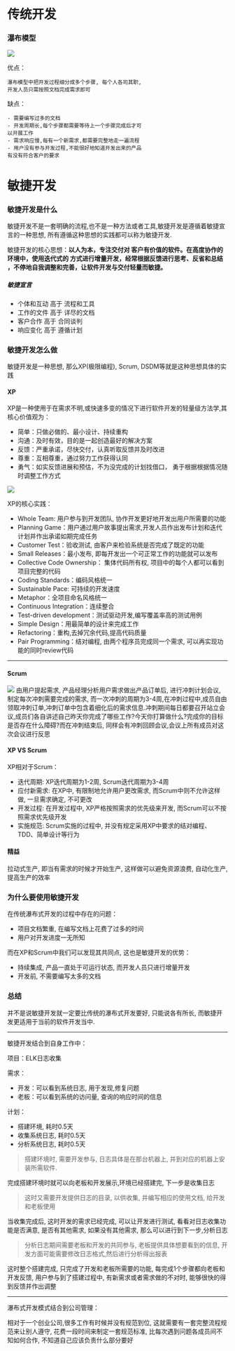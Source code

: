 # 传统开发
### 瀑布模型
![](瀑布模型.png)


优点：

    瀑布模型中把开发过程细分成多个步骤, 每个人各司其职,
    开发人员只需按照文档完成需求即可

缺点：

    - 需要编写过多的文档
    - 开发周期长,每个步骤都需要等待上一个步骤完成后才可
    以开展工作
    - 需求响应慢,每有一个新需求,都需要完整地走一遍流程
    - 用户没有参与开发过程,不能很好地知道开发出来的产品
    有没有符合客户的要求
    
    

# 敏捷开发

### 敏捷开发是什么
敏捷开发不是一套明确的流程,也不是一种方法或者工具,敏捷开发是遵循着敏捷宣言的一种思想, 所有遵循这种思想的实践都可以称为敏捷开发.

敏捷开发的核心思想：**以人为本，专注交付对
客户有价值的软件。在高度协作的环境中，使用迭代式的
方式进行增量开发，经常根据反馈进行思考、反省和总结
，不停地自我调整和完善，让软件开发与交付轻量而敏捷。**


##### 敏捷宣言
- 个体和互动 高于 流程和工具
- 工作的文件 高于 详尽的文档
- 客户合作 高于 合同谈判
- 响应变化 高于 遵循计划


### 敏捷开发怎么做
敏捷开发是一种思想, 那么XP(极限编程), Scrum, DSDM等就是这种思想具体的实践


#### XP
XP是一种使用于在需求不明,或快速多变的情况下进行软件开发的轻量级方法学,其核心价值观为：
- 简单：只做必做的、最小设计、持续重构
- 沟通：及时有效，目的是一起创造最好的解决方案
- 反馈：严重承诺，尽快交付，认真听取反馈并及时改进
- 尊重：互相尊重，通过努力工作获得认同
- 勇气：如实反馈进展和预估，不为没完成的计划找借口，
勇于根据根据情况随时调整工作方式

![](XP.png)

XP的核心实践：
- Whole Team: 用户参与到开发团队, 协作开发更好地开发出用户所需要的功能
- Planning Game：用户通过用户故事提出需求,开发人员作出发布计划和迭代计划并作出承诺如期完成任务
- Customer Test：验收测试, 由客户来检验系统是否完成了既定的功能
- Small Releases：最小发布, 即每开发出一个可正常工作的功能就可以发布
- Collective Code Ownership： 集体代码所有权, 项目中的每个人都可以看到项目完整的代码
- Coding Standards：编码风格统一
- Sustainable Pace: 可持续的开发速度
- Metaphor：全项目命名风格统一
- Continuous Integration：连续整合
- Test-driven development：测试驱动开发,编写覆盖率高的测试用例
- Simple Design：用最简单的设计来完成工作
- Refactoring：重构,去掉冗余代码,提高代码质量
- Pair Programming：结对编程, 由两个程序员完成同一个需求, 可以再实现功能的同时review代码


---

#### Scrum
![](Scrum.png)
由用户提起需求, 产品经理分析用户需求做出产品订单后, 进行冲刺计划会议, 制定每次冲刺需要完成的需求, 而一次冲刺的周期为3-4周,在冲刺过程中,成员自由领取冲刺订单,冲刺订单中包含着细化后的需求信息.冲刺期间每日都要召开站立会议,成员们各自讲述自己昨天你完成了哪些工作?今天你打算做什么?完成你的目标是否存在什么障碍?而在冲刺结束后, 同样会有冲刺回顾会议,会议上所有成员对这次会议进行反思


#### XP VS Scrum
XP相对于Scrum：
- 迭代周期: XP迭代周期为1-2周, Scrum迭代周期为3-4周
- 应付新需求: 在XP中, 有限制地允许用户更改需求, 而Scrum中则不允许这样做, 一旦需求确定, 不可更改
- 开发过程: 在开发过程中, XP严格按照需求的优先级来开发, 而Scrum可以不按照需求优先级开发
- 实施规范: Scrum实施的过程中, 并没有规定采用XP中要求的结对编程、TDD、简单设计等行为

#### 精益
拉动式生产, 即当有需求的时候才开始生产, 这样做可以避免资源浪费,
自动化生产, 提高生产的效率

### 为什么要使用敏捷开发
在传统瀑布式开发的过程中存在的问题：
- 项目文档繁重, 在编写文档上花费了过多的时间
- 用户对开发进度一无所知

而在XP和Scrum中我们可以发现其共同点, 这也是敏捷开发的优势：
- 持续集成, 产品一直处于可运行状态, 而开发人员只进行增量开发
- 开发前, 不需要编写太多的文档

### 总结
并不是说敏捷开发就一定要比传统的瀑布式开发要好, 只能说各有所长, 而敏捷开发更适用于当前的软件开发当中.


---

敏捷开发结合到自身工作中：

项目：ELK日志收集

需求：
- 开发：可以看到系统日志, 用于发现,修复问题
- 老板：可以看到系统的访问量, 查询的响应时间的信息

计划：
- 搭建环境, 耗时0.5天
- 收集系统日志, 耗时0.5天
- 分析系统日志, 耗时0.5天

> 搭建环境时, 需要开发参与, 日志具体是在那台机器上, 并到对应的机器上安装所需软件.

完成搭建环境时就可以向老板和开发展示,环境已经搭建完, 下一步是收集日志

> 这时又需要开发提供日志的目录, 以供收集, 并编写相应的使用文档, 给开发和老板使用

当收集完成后, 这时开发的需求已经完成, 可以让开发进行测试, 看看对日志收集功能是否满意, 是否有其他需求, 如果没有其他需求, 那么可以进行到下一步,分析日志

> 分析日志期间需要老板和开发的共同参与, 老板提供具体想要看到的信息, 开发方面可能需要修改日志格式,然后进行分析得出报表

这时整个搭建完成, 只完成了开发和老板所需要的功能, 每完成1个步骤都向老板和开发反馈, 用户参与到了搭建过程中, 有新需求或者需求做的不对时, 能够很快的得到反馈并作出调整

---

瀑布式开发模式结合到公司管理：

相对于一个创业公司,很多工作有时候并没有规范到位, 这就需要有一套完整流程规范来让别人遵守, 花费一段时间来制定一套规范标准, 比每次遇到问题各成员间不知如何合作, 不知道自己应该负责什么部分要好

